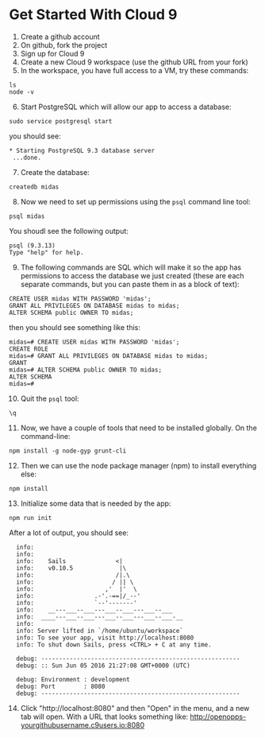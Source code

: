 Get Started With Cloud 9
========================

1. Create a github account
2. On github, fork the project
3. Sign up for Cloud 9
4. Create a new Cloud 9 workspace  (use the github URL from your fork)
5. In the workspace, you have full access to a VM, try these commands:

  ```
  ls
  node -v
  ```
6. Start PostgreSQL which will allow our app to access a database:

  ```
  sudo service postgresql start
  ```

  you should see:

  ```
  * Starting PostgreSQL 9.3 database server
   ...done.
  ```

7. Create the database:

  ```
  createdb midas
  ```

8. Now we need to set up permissions using the `psql` command line tool:

  ```
  psql midas
  ```

  You shoudl see the following output:
  ```
  psql (9.3.13)
  Type "help" for help.
  ```

9. The following commands are SQL which will make it so the app has permissions to access the database we just created (these are each separate commands, but you can paste them in as a block of text):

  ```
  CREATE USER midas WITH PASSWORD 'midas';
  GRANT ALL PRIVILEGES ON DATABASE midas to midas;
  ALTER SCHEMA public OWNER TO midas;
  ```

  then you should see something like this:
  ```
  midas=# CREATE USER midas WITH PASSWORD 'midas';
  CREATE ROLE
  midas=# GRANT ALL PRIVILEGES ON DATABASE midas to midas;
  GRANT
  midas=# ALTER SCHEMA public OWNER TO midas;
  ALTER SCHEMA
  midas=#
  ```

10. Quit the `psql` tool:
```
\q
```

11. Now, we have a couple of tools that need to be installed globally.  On the command-line:

  ```
  npm install -g node-gyp grunt-cli
  ```

12. Then we can use the node package manager (npm) to install everything else:

  ```
  npm install
  ```

13. Initialize some data that is needed by the app:

  ```
  npm run init
  ```

  After a lot of output, you should see:

```
  info:
  info:
  info:    Sails              <|
  info:    v0.10.5             |\
  info:                       /|.\
  info:                      / || \
  info:                    ,'  |'  \
  info:                 .-'.-==|/_--'
  info:                 `--'-------'
  info:    __---___--___---___--___---___--___
  info:  ____---___--___---___--___---___--___-__
  info:
  info: Server lifted in `/home/ubuntu/workspace`
  info: To see your app, visit http://localhost:8080
  info: To shut down Sails, press <CTRL> + C at any time.

  debug: --------------------------------------------------------
  debug: :: Sun Jun 05 2016 21:27:08 GMT+0000 (UTC)

  debug: Environment : development
  debug: Port        : 8080
  debug: --------------------------------------------------------
  ```

14. Click "http://localhost:8080" and then "Open" in the menu, and a new tab will open. With a URL that looks something like: http://openopps-yourgithubusername.c9users.io:8080
